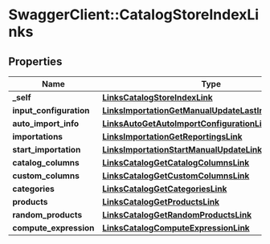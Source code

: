 # SwaggerClient::CatalogStoreIndexLinks

## Properties
Name | Type | Description | Notes
------------ | ------------- | ------------- | -------------
**_self** | [**LinksCatalogStoreIndexLink**](LinksCatalogStoreIndexLink.md) |  | 
**input_configuration** | [**LinksImportationGetManualUpdateLastInputConfigLink**](LinksImportationGetManualUpdateLastInputConfigLink.md) |  | [optional] 
**auto_import_info** | [**LinksAutoGetAutoImportConfigurationLink**](LinksAutoGetAutoImportConfigurationLink.md) |  | [optional] 
**importations** | [**LinksImportationGetReportingsLink**](LinksImportationGetReportingsLink.md) |  | [optional] 
**start_importation** | [**LinksImportationStartManualUpdateLink**](LinksImportationStartManualUpdateLink.md) |  | [optional] 
**catalog_columns** | [**LinksCatalogGetCatalogColumnsLink**](LinksCatalogGetCatalogColumnsLink.md) |  | [optional] 
**custom_columns** | [**LinksCatalogGetCustomColumnsLink**](LinksCatalogGetCustomColumnsLink.md) |  | [optional] 
**categories** | [**LinksCatalogGetCategoriesLink**](LinksCatalogGetCategoriesLink.md) |  | [optional] 
**products** | [**LinksCatalogGetProductsLink**](LinksCatalogGetProductsLink.md) |  | [optional] 
**random_products** | [**LinksCatalogGetRandomProductsLink**](LinksCatalogGetRandomProductsLink.md) |  | [optional] 
**compute_expression** | [**LinksCatalogComputeExpressionLink**](LinksCatalogComputeExpressionLink.md) |  | [optional] 


